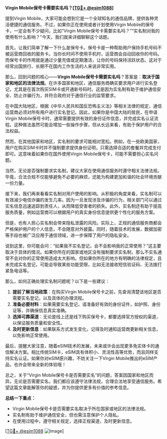 **Virgin Mobile保号卡需要实名吗？[[TG💪+ @esim1088](https://t.me/s/esim1088)]**

提到Virgin Mobile，大家可能会想到它是一个全球知名的通信品牌，提供各种灵活便捷的通信服务。不过，如果你正在使用或者计划使用Virgin Mobile的保号卡，一定会有不少疑问，比如“Virgin Mobile保号卡需要实名吗？”“实名制对我的使用有什么影响？”今天，我们就来详细聊聊这个话题。

首先，让我们简单了解一下什么是保号卡。保号卡是一种帮助用户保持手机号码不被运营商回收的服务卡。当你长时间不使用手机时，运营商会自动回收你的号码。而保号卡的作用就是通过少量充值或定期激活，让你的号码保持活跃状态。这对于经常出国旅行、长期不在国内工作生活的人来说非常实用。

那么，回到问题的核心——**Virgin Mobile保号卡需要实名吗**？答案是：**取决于国家和地区的法律法规**。在许多国家和地区，通信服务商确实要求用户进行实名登记，尤其是在首次购买SIM卡或开通新号码时。这是因为实名制有助于维护通信安全、防止诈骗行为，并符合政府对于通信行业的监管要求。

在中国大陆地区，根据《中华人民共和国反恐怖主义法》等相关法律的规定，通信运营商必须对所有用户进行实名登记。因此，如果你是中国大陆的居民，在申请Virgin Mobile保号卡时，通常需要提供有效的身份证件信息，并完成实名认证流程。这种做法虽然可能会增加一些操作步骤，但从长远来看，有助于保护用户的合法权益。

然而，在其他国家和地区，实名制的要求可能相对宽松。例如，在一些欧美国家，用户在购买SIM卡时并不强制要求提供身份证明，只需选择合适的套餐并完成支付即可。这意味着如果你在国外使用Virgin Mobile保号卡，可能不需要担心实名问题。

当然，无论是否强制要求实名制，建议大家在使用通信服务时遵守相关法律法规。毕竟，合法合规不仅能够避免不必要的麻烦，还能为构建更加和谐的社会环境贡献一份力量。

接下来，我们再来看看实名制对用户使用的影响。从积极的角度来看，实名制可以有效减少电信诈骗的发生几率。因为一旦发现涉及诈骗的行为，相关部门可以通过实名信息迅速追踪到责任人，从而降低受害者的损失。此外，实名制还有助于提高服务质量，例如运营商可以根据用户的真实身份信息提供更个性化的服务方案。

但是，也有人担心实名制会带来隐私泄露的风险。实际上，正规的通信服务商都会严格保护用户的个人信息，不会随意对外披露。同时，随着技术的发展，数据加密等手段也被广泛应用于通信领域，进一步保障了用户的隐私安全。

说到这里，你可能会问：“如果我不实名登记，会不会影响我的正常使用？”这主要取决于具体的情况。如果你所在的国家或地区没有强制要求实名制，那么不实名通常不会对你的正常使用造成太大影响。但如果你所在的地方有明确的法律规定，且未完成实名登记，可能会导致某些功能受限，比如无法接收短信验证码、无法拨打紧急电话等。

那么，如何正确处理实名制问题呢？以下是一些建议：

1. **提前了解当地政策**：在购买Virgin Mobile保号卡之前，先查询清楚该地区是否需要实名登记，以及具体的办理流程。
2. **准备必要材料**：如果需要实名登记，请准备好有效的身份证件，如护照、身份证等，并确保信息真实准确。
3. **选择可靠渠道**：无论是线上还是线下购买保号卡，都要选择官方授权的渠道，以保证服务质量和安全性。
4. **及时更新信息**：如果联系方式发生变化，记得及时通知运营商更新相关信息，以免影响正常使用。

最后，提醒大家注意，随着eSIM技术的发展，未来或许会出现更多免实体卡的通信解决方案。相比传统SIM卡，eSIM具有体积小、灵活性高等优势，而且同样支持实名认证。如果你对eSIM感兴趣，不妨关注一下Virgin Mobile推出的eSIM产品，也许会带来全新的体验哦！

总之，关于“Virgin Mobile保号卡是否需要实名”的问题，答案因国家和地区而异。无论是否需要实名，我们都应该遵守法律法规，合理合法地享受通信服务。希望这篇文章能解答你的疑惑，并为你提供更多有价值的参考信息。

**总结一下重点：**
- Virgin Mobile保号卡是否需要实名取决于所在国家或地区的法律法规。
- 实名制有助于维护通信安全，但也需注意保护个人隐私。
- 在使用过程中，遵守相关规定，选择正规渠道，及时更新信息。

[[TG💪+ @esim1088](https://t.me/s/esim1088) ![Image](https://i.postimg.cc/4NQfJmqS/Snipaste-2025-05-13-00-14-12.png)]